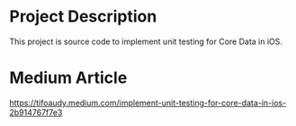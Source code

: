 # Project Description
This project is source code to implement unit testing for Core Data in iOS. 

# Medium Article
https://tifoaudy.medium.com/implement-unit-testing-for-core-data-in-ios-2b914767f7e3
